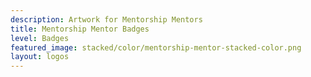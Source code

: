 ```yaml
---
description: Artwork for Mentorship Mentors
title: Mentorship Mentor Badges
level: Badges
featured_image: stacked/color/mentorship-mentor-stacked-color.png
layout: logos
---
```

